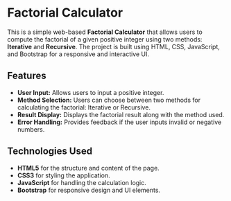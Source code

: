 # Factorial Calculator

This is a simple web-based **Factorial Calculator** that allows users to compute the factorial of a given positive integer using two methods: **Iterative** and **Recursive**. The project is built using HTML, CSS, JavaScript, and Bootstrap for a responsive and interactive UI.

## Features

- **User Input:** Allows users to input a positive integer.
- **Method Selection:** Users can choose between two methods for calculating the factorial: Iterative or Recursive.
- **Result Display:** Displays the factorial result along with the method used.
- **Error Handling:** Provides feedback if the user inputs invalid or negative numbers.

## Technologies Used

- **HTML5** for the structure and content of the page.
- **CSS3** for styling the application.
- **JavaScript** for handling the calculation logic.
- **Bootstrap** for responsive design and UI elements.



